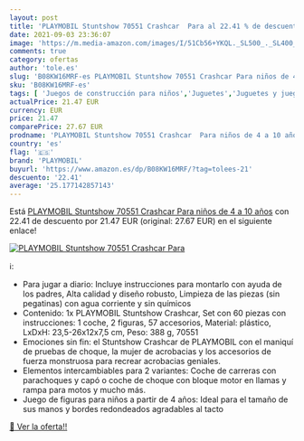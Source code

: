 ```yaml
---
layout: post
title: 'PLAYMOBIL Stuntshow 70551 Crashcar  Para al 22.41 % de descuento'
date: 2021-09-03 23:36:07
image: 'https://m.media-amazon.com/images/I/51Cb56+YKQL._SL500_._SL400_.jpg'
comments: true
category: ofertas
author: 'tole.es'
slug: 'B08KW16MRF-es PLAYMOBIL Stuntshow 70551 Crashcar Para niños de 4 a 10 años'
sku: 'B08KW16MRF-es'
tags: [ 'Juegos de construcción para niños','Juguetes','Juguetes y juegos','playmobil', ]
actualPrice: 21.47 EUR
currency: EUR
price: 21.47
comparePrice: 27.67 EUR
prodname: 'PLAYMOBIL Stuntshow 70551 Crashcar  Para niños de 4 a 10 años'
country: 'es'
flag: '🇪🇸'
brand: 'PLAYMOBIL'
buyurl: 'https://www.amazon.es/dp/B08KW16MRF/?tag=tolees-21'
descuento: '22.41'
average: '25.177142857143'
---
```


Está [PLAYMOBIL Stuntshow 70551 Crashcar  Para niños de 4 a 10 años](https://www.amazon.es/dp/B08KW16MRF/?tag=tolees-21) con 22.41 de descuento por 21.47 EUR (original: 27.67 EUR) en el siguiente enlace!

[![PLAYMOBIL Stuntshow 70551 Crashcar  Para](https://m.media-amazon.com/images/I/51Cb56+YKQL._SL500_._SL400_.jpg)](https://www.amazon.es/dp/B08KW16MRF/?tag=tolees-21)

ℹ️:

- Para jugar a diario: Incluye instrucciones para montarlo con ayuda de los padres, Alta calidad y diseño robusto, Limpieza de las piezas (sin pegatinas) con agua corriente y sin químicos
- Contenido: 1x PLAYMOBIL Stuntshow Crashcar, Set con 60 piezas con instrucciones: 1 coche, 2 figuras, 57 accesorios, Material: plástico, LxDxH: 23,5-26x12x7,5 cm, Peso: 388 g, 70551
- Emociones sin fin: el Stuntshow Crashcar de PLAYMOBIL con el maniquí de pruebas de choque, la mujer de acrobacias y los accesorios de fuerza monstruosa para recrear acrobacias geniales.
- Elementos intercambiables para 2 variantes: Coche de carreras con parachoques y capó o coche de choque con bloque motor en llamas y rampa para motos y mucho más.
- Juego de figuras para niños a partir de 4 años: Ideal para el tamaño de sus manos y bordes redondeados agradables al tacto

[🛒 Ver la oferta!!](https://www.amazon.es/dp/B08KW16MRF/?tag=tolees-21)
